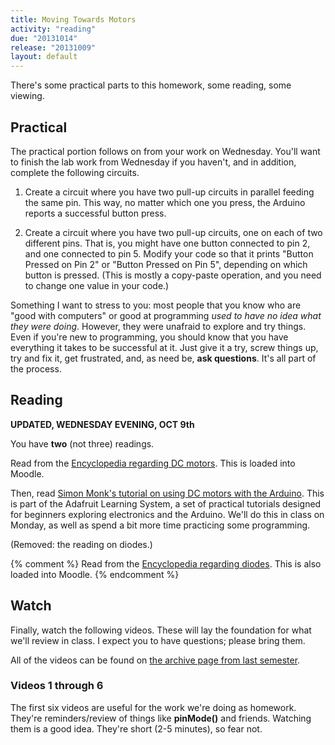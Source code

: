 ```yaml
---
title: Moving Towards Motors
activity: "reading"
due: "20131014"
release: "20131009"
layout: default
---
```


There's some practical parts to this homework, some reading, some viewing.

## Practical

The practical portion follows on from your work on Wednesday. You'll want to finish the lab work from Wednesday if you haven't, and in addition, complete the following circuits.

1. Create a circuit where you have two pull-up circuits in parallel feeding the same pin. This way, no matter which one you press, the Arduino reports a successful button press.

1. Create a circuit where you have two pull-up circuits, one on each of two different pins. That is, you might have one button connected to pin 2, and one connected to pin 5. Modify your code so that it prints "Button Pressed on Pin 2" or "Button Pressed on Pin 5", depending on which button is pressed. (This is mostly a copy-paste operation, and you need to change one value in your code.)

<div class="alert alert-warning">
Something I want to stress to you: most people that you know who are "good with computers" or good at programming <em>used to have no idea what they were doing</em>. However, they were unafraid to explore and try things. Even if you're new to programming, you should know that you have everything it takes to be successful at it. Just give it a try, screw things up, try and fix it, get frustrated, and, as need be, <strong>ask questions</strong>. It's all part of the process.
</div>

## Reading

**UPDATED, WEDNESDAY EVENING, OCT 9th**

You have **two** (not three) readings.

Read from the [Encyclopedia regarding DC motors](http://moodle2.berea.edu/mod/resource/view.php?id=96406). This is loaded into Moodle. 

Then, read [Simon Monk's tutorial on using DC motors with the Arduino](http://learn.adafruit.com/adafruit-arduino-lesson-13-dc-motors/overview). This is part of the Adafruit Learning System, a set of practical tutorials designed for beginners exploring electronics and the Arduino. We'll do this in class on Monday, as well as spend a bit more time practicing some programming.

(Removed: the reading on diodes.)

{% comment %}
Read from the [Encyclopedia regarding diodes](http://moodle2.berea.edu/mod/resource/view.php?id=96407). This is also loaded into Moodle. 
{% endcomment %}

## Watch

Finally, watch the following videos. These will lay the foundation for what we'll review in class. I expect you to have questions; please bring them.

All of the videos can be found on [the archive page from last semester](http://craftofelectronics.org/archive/spring-2013/infra/programming-the-freeduino/).

### Videos 1 through 6

The first six videos are useful for the work we're doing as homework. They're reminders/review of things like **pinMode()** and friends. Watching them is a good idea. They're short (2-5 minutes), so fear not.
